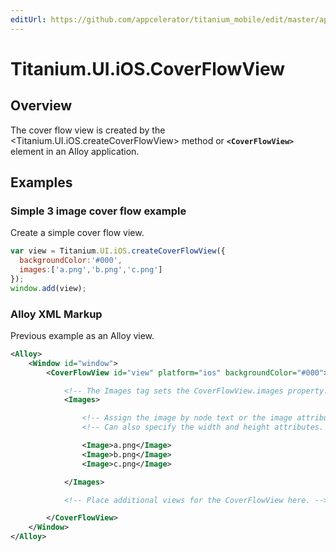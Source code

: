 ```yaml
---
editUrl: https://github.com/appcelerator/titanium_mobile/edit/master/apidoc/Titanium/UI/iOS/CoverFlowView.yml
---
```

# Titanium.UI.iOS.CoverFlowView

<TypeHeader/>

## Overview

The cover flow view is created by the <Titanium.UI.iOS.createCoverFlowView> method or 
**`<CoverFlowView>`** element in an Alloy application.

## Examples

### Simple 3 image cover flow example

Create a simple cover flow view.

``` js
var view = Titanium.UI.iOS.createCoverFlowView({
  backgroundColor:'#000',
  images:['a.png','b.png','c.png']
});
window.add(view);
```

### Alloy XML Markup

Previous example as an Alloy view.

``` xml
<Alloy>
    <Window id="window">
        <CoverFlowView id="view" platform="ios" backgroundColor="#000">

            <!-- The Images tag sets the CoverFlowView.images property. -->
            <Images>

                <!-- Assign the image by node text or the image attribute. -->
                <!-- Can also specify the width and height attributes. -->

                <Image>a.png</Image>
                <Image>b.png</Image>
                <Image>c.png</Image>

            </Images>

            <!-- Place additional views for the CoverFlowView here. -->

        </CoverFlowView>
    </Window>
</Alloy>
```

<ApiDocs/>
